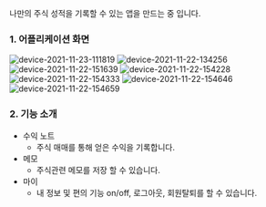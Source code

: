 나만의 주식 성적을 기록할 수 있는 앱을 만드는 중 입니다.

### 1. 어플리케이션 화면
![device-2021-11-23-111819](https://user-images.githubusercontent.com/54883589/143977307-56bff571-c6d1-4ffb-b467-be00577dc925.png)
![device-2021-11-22-134256](https://user-images.githubusercontent.com/54883589/143977317-1f423670-f680-42de-b42b-1f95e052bfe1.png)
![device-2021-11-22-151639](https://user-images.githubusercontent.com/54883589/143977318-488ca380-f397-4016-99aa-72b445f2fb87.png)
![device-2021-11-22-154228](https://user-images.githubusercontent.com/54883589/143977320-6e1486e6-266a-4e74-8b45-4cafb700904d.png)
![device-2021-11-22-154333](https://user-images.githubusercontent.com/54883589/143977321-a7cc5e9d-e430-4ff6-a250-b569177fd2f7.png)
![device-2021-11-22-154646](https://user-images.githubusercontent.com/54883589/143977322-6068cf75-a203-487b-b123-9effd7eba559.png)
![device-2021-11-22-154659](https://user-images.githubusercontent.com/54883589/143977324-38c9100c-1f9b-43de-8f16-e7965314cb54.png)

### 2. 기능 소개
- 수익 노트
  - 주식 매매를 통해 얻은 수익을 기록합니다.
- 메모
  - 주식관련 메모를 저장 할 수 있습니다.
- 마이
  - 내 정보 및 편의 기능 on/off, 로그아웃, 회원탈퇴를 할 수 있습니다. 
